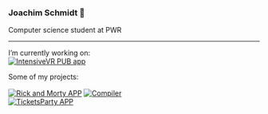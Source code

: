 ### Joachim Schmidt 👋

Computer science student at PWR

---

I’m currently working on:  
[<img align=center alt="IntensiveVR PUB app" src="https://github-readme-stats.vercel.app/api/pin/?username=intensivevr-pub&repo=intensivevr-pub-app&theme=dark&hide_border=true"/>](https://github.com/intensivevr-pub/intensivevr-pub-app)

Some of my projects:

[<img align=center alt="Rick and Morty APP" src="https://github-readme-stats.vercel.app/api/pin/?username=joachimschmidt&repo=rick-and-morty-app&theme=dark&hide_border=true"/>](https://github.com/joachimschmidt/rick-and-morty-app)
[<img align=center alt="Compiler" src="https://github-readme-stats.vercel.app/api/pin/?username=joachimschmidt&repo=compiler&theme=dark&hide_border=true"/>](https://github.com/joachimschmidt/compiler)  
[<img align=center alt="TicketsParty APP" src="https://github-readme-stats.vercel.app/api/pin/?username=PythonProjectGroup&repo=ticketsparty-app&theme=dark&hide_border=true"/>](https://github.com/PythonProjectGroup/ticketsparty-app)


<!--
**joachimschmidt/joachimschmidt** is a ✨ _special_ ✨ repository because its `README.md` (this file) appears on your GitHub profile.

Here are some ideas to get you started:

- 🔭 I’m currently working on ...
- 🌱 I’m currently learning ...
- 👯 I’m looking to collaborate on ...
- 🤔 I’m looking for help with ...
- 💬 Ask me about ...
- 📫 How to reach me: ...
- 😄 Pronouns: ...
- ⚡ Fun fact: ...
-->

